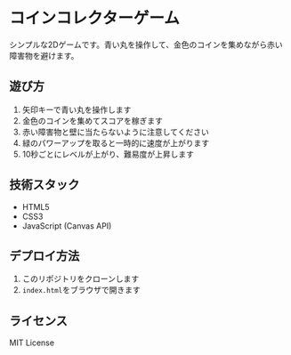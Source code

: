 # コインコレクターゲーム

シンプルな2Dゲームです。青い丸を操作して、金色のコインを集めながら赤い障害物を避けます。

## 遊び方

1. 矢印キーで青い丸を操作します
2. 金色のコインを集めてスコアを稼ぎます
3. 赤い障害物と壁に当たらないように注意してください
4. 緑のパワーアップを取ると一時的に速度が上がります
5. 10秒ごとにレベルが上がり、難易度が上昇します

## 技術スタック

- HTML5
- CSS3
- JavaScript (Canvas API)

## デプロイ方法

1. このリポジトリをクローンします
2. `index.html`をブラウザで開きます

## ライセンス

MIT License 
